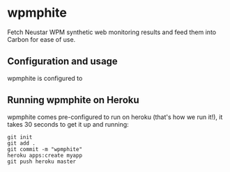 wpmphite
========

Fetch Neustar WPM synthetic web monitoring results and feed them into Carbon for ease of use.

Configuration and usage
-----------------------

wpmphite is configured to

Running wpmphite on Heroku
--------------------------

wpmphite comes pre-configured to run on heroku (that's how we run it!), it takes 30 seconds to get it up and running:

````shell
git init
git add .
git commit -m "wpmphite"
heroku apps:create myapp
git push heroku master
````

